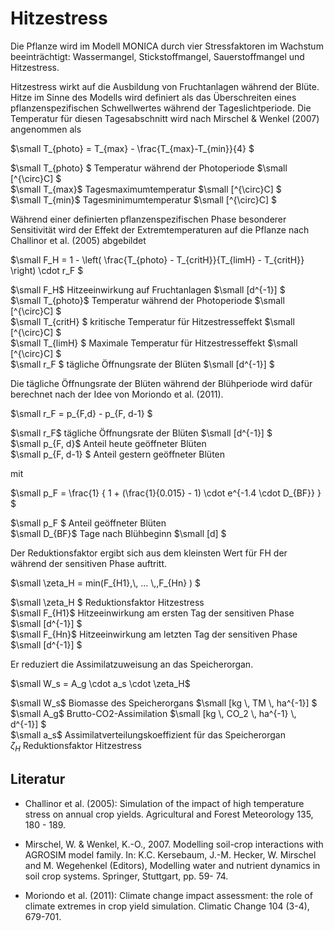 # Hitzestress

Die Pflanze wird im Modell MONICA durch vier Stressfaktoren im Wachstum beeinträchtigt: Wassermangel, Stickstoffmangel, Sauerstoffmangel und Hitzestress.

Hitzestress wirkt auf die Ausbildung von Fruchtanlagen während der Blüte. Hitze im Sinne des Modells wird definiert als das Überschreiten eines pflanzenspezifischen Schwellwertes während der Tageslichtperiode. Die Temperatur für diesen Tagesabschnitt wird nach Mirschel & Wenkel (2007) angenommen als

$`\small T_{photo} = T_{max} - \frac{T_{max}-T_{min}}{4} `$

$`\small T_{photo} `$	Temperatur während der Photoperiode	$`\small [^{\circ}C] `$<br>
$`\small T_{max}`$	Tagesmaximumtemperatur	$`\small [^{\circ}C] `$<br>
$`\small T_{min}`$	Tagesminimumtemperatur	$`\small [^{\circ}C] `$<br>

Während einer definierten pflanzenspezifischen Phase besonderer Sensitivität wird der Effekt der Extremtemperaturen auf die Pflanze nach Challinor et al. (2005) abgebildet

$`\small F_H = 1 - \left( \frac{T_{photo} - T_{critH}}{T_{limH} - T_{critH}} \right) \cdot r_F  `$

$`\small F_H`$	Hitzeeinwirkung auf Fruchtanlagen	$`\small [d^{-1}] `$<br>
$`\small T_{photo}`$	Temperatur während der Photoperiode	$`\small [^{\circ}C] `$<br>
$`\small T_{critH} `$	kritische Temperatur für Hitzestresseffekt	$`\small [^{\circ}C] `$<br>
$`\small T_{limH} `$	Maximale Temperatur für Hitzestresseffekt	$`\small [^{\circ}C] `$<br>
$`\small r_F `$	tägliche Öffnungsrate der Blüten	$`\small [d^{-1}] `$<br>

Die tägliche Öffnungsrate der Blüten während der Blühperiode wird dafür berechnet nach der Idee von Moriondo et al. (2011).

$`\small r_F = p_{F,d} - p_{F, d-1} `$

$`\small r_F`$	tägliche Öffnungsrate der Blüten	$`\small [d^{-1}] `$<br>
$`\small p_{F, d}`$	Anteil heute geöffneter Blüten	 <br>
$`\small p_{F, d-1} `$	Anteil gestern geöffneter Blüten	 <br>

mit

$`\small p_F =  \frac{1} { 1 + (\frac{1}{0.015} - 1) \cdot e^{-1.4 \cdot D_{BF}} } `$

$`\small p_F `$	Anteil geöffneter Blüten	 <br>
$`\small D_{BF}`$	Tage nach Blühbeginn	$`\small [d] `$<br>

Der Reduktionsfaktor ergibt sich aus dem kleinsten Wert für FH der während der sensitiven Phase auftritt.

$`\small \zeta_H = min(F_{H1},\, ... \,,F_{Hn} ) `$

$`\small \zeta_H `$	Reduktionsfaktor Hitzestress	 <br>
$`\small F_{H1}`$	Hitzeeinwirkung am ersten Tag der sensitiven Phase	$`\small [d^{-1}] `$<br>
$`\small F_{Hn}`$	Hitzeeinwirkung am letzten Tag der sensitiven Phase	$`\small [d^{-1}] `$<br>

Er reduziert die Assimilatzuweisung an das Speicherorgan.

$`\small W_s = A_g \cdot a_s \cdot \zeta_H`$

$`\small W_s`$	Biomasse des Speicherorgans	$`\small [kg \, TM \, ha^{-1}] `$<br>
$`\small A_g`$	Brutto-CO2-Assimilation	$`\small [kg \, CO_2 \, ha^{-1} \, d^{-1}] `$<br>
$`\small a_s`$	Assimilatverteilungskoeffizient für das Speicherorgan	 <br>
$`\zeta_H`$	Reduktionsfaktor Hitzestress	 <br>

## Literatur

* Challinor et al. (2005): Simulation of the impact of high temperature stress on annual crop yields. Agricultural and Forest Meteorology 135, 180 - 189.

* Mirschel, W. & Wenkel, K.-O., 2007. Modelling soil-crop interactions with AGROSIM model family. In: K.C. Kersebaum, J.-M. Hecker, W. Mirschel and M. Wegehenkel (Editors), Modelling water and nutrient dynamics in soil crop systems. Springer, Stuttgart, pp. 59- 74.

* Moriondo et al. (2011): Climate change impact assessment: the role of climate extremes in crop yield simulation. Climatic Change 104 (3-4), 679-701.